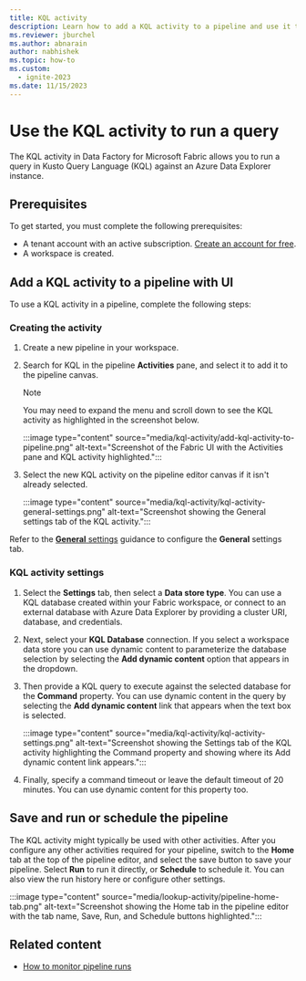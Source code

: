 ```yaml
---
title: KQL activity
description: Learn how to add a KQL activity to a pipeline and use it to connect to an Azure Data Explorer instance and run a query in Kusto Query Language (KQL).
ms.reviewer: jburchel
ms.author: abnarain
author: nabhishek
ms.topic: how-to
ms.custom:
  - ignite-2023
ms.date: 11/15/2023
---
```


# Use the KQL activity to run a query

The KQL activity in Data Factory for Microsoft Fabric allows you to run a query in Kusto Query Language (KQL) against an Azure Data Explorer instance.

## Prerequisites

To get started, you must complete the following prerequisites:

- A tenant account with an active subscription. [Create an account for free](../get-started/fabric-trial.md).
- A workspace is created.

## Add a KQL activity to a pipeline with UI

To use a KQL activity in a pipeline, complete the following steps:

### Creating the activity

1. Create a new pipeline in your workspace.
1. Search for KQL in the pipeline **Activities** pane, and select it to add it to the pipeline canvas. 

   > [!NOTE]
   > You may need to expand the menu and scroll down to see the KQL activity as highlighted in the screenshot below.

   :::image type="content" source="media/kql-activity/add-kql-activity-to-pipeline.png" alt-text="Screenshot of the Fabric UI with the Activities pane and KQL activity highlighted.":::

1. Select the new KQL activity on the pipeline editor canvas if it isn't already selected.

   :::image type="content" source="media/kql-activity/kql-activity-general-settings.png" alt-text="Screenshot showing the General settings tab of the KQL activity.":::

Refer to the [**General** settings](activity-overview.md#general-settings) guidance to configure the **General** settings tab.

### KQL activity settings

1. Select the **Settings** tab, then select a **Data store type**. You can use a KQL database created within your Fabric workspace, or connect to an external database with Azure Data Explorer by providing a cluster URI, database, and credentials.

1. Next, select your **KQL Database** connection. If you select a workspace data store you can use dynamic content to parameterize the database selection by selecting the **Add dynamic content** option that appears in the dropdown.

1. Then provide a KQL query to execute against the selected database for the **Command** property. You can use dynamic content in the query by selecting the **Add dynamic content** link that appears when the text box is selected.

   :::image type="content" source="media/kql-activity/kql-activity-settings.png" alt-text="Screenshot showing the Settings tab of the KQL activity highlighting the Command property and showing where its Add dynamic content link appears.":::

1. Finally, specify a command timeout or leave the default timeout of 20 minutes. You can use dynamic content for this property too.

## Save and run or schedule the pipeline

The KQL activity might typically be used with other activities. After you configure any other activities required for your pipeline, switch to the **Home** tab at the top of the pipeline editor, and select the save button to save your pipeline. Select **Run** to run it directly, or **Schedule** to schedule it. You can also view the run history here or configure other settings.

:::image type="content" source="media/lookup-activity/pipeline-home-tab.png" alt-text="Screenshot showing the Home tab in the pipeline editor with the tab name, Save, Run, and Schedule buttons highlighted.":::

## Related content

- [How to monitor pipeline runs](monitor-pipeline-runs.md)

